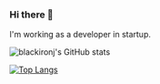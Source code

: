 ### Hi there 👋

I'm working as a developer in startup.

![blackironj's GitHub stats](https://github-readme-stats.vercel.app/api?username=blackironj&show_icons=true&theme=default&count_private=true&include_all_commits=true&hide=contribs) 

[![Top Langs](https://github-readme-stats.vercel.app/api/top-langs/?username=blackironj&layout=compact)](https://github.com/blackironj/github-readme-stats)

